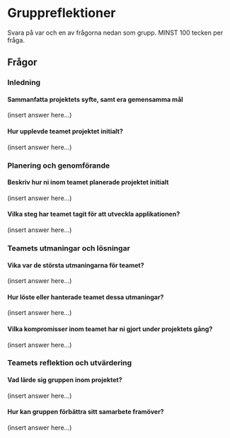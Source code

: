 # Gruppreflektioner

Svara på var och en av frågorna nedan som grupp. MINST 100 tecken per fråga.

## Frågor

### Inledning

#### Sammanfatta projektets syfte, samt era gemensamma mål

(insert answer here...)

#### Hur upplevde teamet projektet initialt?

(insert answer here...)

### Planering och genomförande

#### Beskriv hur ni inom teamet planerade projektet initialt

(insert answer here...)

#### Vilka steg har teamet tagit för att utveckla applikationen?

(insert answer here...)

### Teamets utmaningar och lösningar

#### Vika var de största utmaningarna för teamet?

(insert answer here...)

#### Hur löste eller hanterade teamet dessa utmaningar?

(insert answer here...)

#### Vilka kompromisser inom teamet har ni gjort under projektets gång?

(insert answer here...)

### Teamets reflektion och utvärdering

#### Vad lärde sig gruppen inom projektet?

(insert answer here...)

#### Hur kan gruppen förbättra sitt samarbete framöver?

(insert answer here...)

